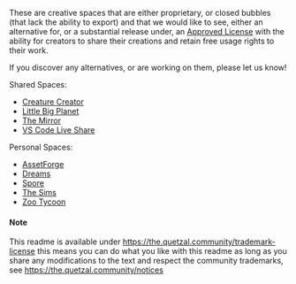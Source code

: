 These are creative spaces that are either proprietary, or closed bubbles 
(that lack the ability to export) and that we would like to see, either an alternative
for, or a substantial release under, an [Approved License](https://the.quetzal-community/approved-licenses)
with the ability for creators to share their creations and retain free usage 
rights to their work.

If you discover any alternatives, or are working on them, please let us know!

Shared Spaces:
* [Creature Creator](https://github.com/daniellochner/creature-creator)
* [Little Big Planet](https://en.wikipedia.org/wiki/LittleBigPlanet)
* [The Mirror](https://www.themirror.space/)
* [VS Code Live Share](https://github.com/microsoft/live-share)

Personal Spaces:
* [AssetForge](https://kenney.nl/tools/asset-forge)
* [Dreams](https://en.wikipedia.org/wiki/Dreams_(video_game))
* [Spore](https://en.wikipedia.org/wiki/Spore_(2008_video_game))
* [The Sims](https://en.wikipedia.org/wiki/The_Sims)
* [Zoo Tycoon](https://en.wikipedia.org/wiki/Zoo_Tycoon)

#### Note

This readme is available under https://the.quetzal.community/trademark-license
this means you can do what you like with this readme as long as you share any
modifications to the text and respect the community trademarks, 
see https://the.quetzal.community/notices

